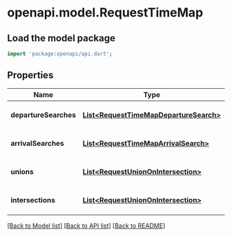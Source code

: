# openapi.model.RequestTimeMap

## Load the model package
```dart
import 'package:openapi/api.dart';
```

## Properties
Name | Type | Description | Notes
------------ | ------------- | ------------- | -------------
**departureSearches** | [**List&lt;RequestTimeMapDepartureSearch&gt;**](RequestTimeMapDepartureSearch.md) |  | [optional] [default to []]
**arrivalSearches** | [**List&lt;RequestTimeMapArrivalSearch&gt;**](RequestTimeMapArrivalSearch.md) |  | [optional] [default to []]
**unions** | [**List&lt;RequestUnionOnIntersection&gt;**](RequestUnionOnIntersection.md) |  | [optional] [default to []]
**intersections** | [**List&lt;RequestUnionOnIntersection&gt;**](RequestUnionOnIntersection.md) |  | [optional] [default to []]

[[Back to Model list]](../README.md#documentation-for-models) [[Back to API list]](../README.md#documentation-for-api-endpoints) [[Back to README]](../README.md)


